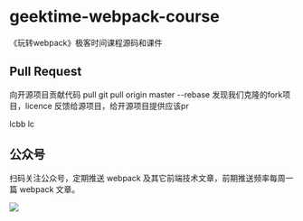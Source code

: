 # geektime-webpack-course
《玩转webpack》极客时间课程源码和课件

## Pull Request
  向开源项目贡献代码
  pull
  git pull origin master --rebase
  发现我们克隆的fork项目，licence 
  反馈给源项目，给开源项目提供应该pr

  lcbb
  lc

## 公众号
扫码关注公众号，定期推送 webpack 及其它前端技术文章，前期推送频率每周一篇 webpack 文章。

![](https://qpic.url.cn/feeds_pic/Q3auHgzwzM6YgWVL5uiajG7OGGNPWyibs46MZAqPk5LOfkodFLqJfJyA/)
